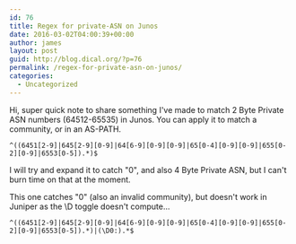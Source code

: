 ```yaml
---
id: 76
title: Regex for private-ASN on Junos
date: 2016-03-02T04:00:39+00:00
author: james
layout: post
guid: http://blog.dical.org/?p=76
permalink: /regex-for-private-asn-on-junos/
categories:
  - Uncategorized
---
```

Hi, super quick note to share something I've made to match 2 Byte Private ASN numbers (64512-65535) in Junos. You can apply it to match a community, or in an AS-PATH.

<!--end_excerpt-->

`^((6451[2-9]|645[2-9][0-9]|64[6-9][0-9][0-9]|65[0-4][0-9][0-9]|655[0-2][0-9]|6553[0-5]).*)$`

I will try and expand it to catch "0", and also 4 Byte Private ASN, but I can't burn time on that at the moment.

This one catches "0" (also an invalid community), but doesn't work in Juniper as the \D toggle doesn't compute...

`^((6451[2-9]|645[2-9][0-9]|64[6-9][0-9][0-9]|65[0-4][0-9][0-9]|655[0-2][0-9]|6553[0-5]).*)|(\D0:).*$`